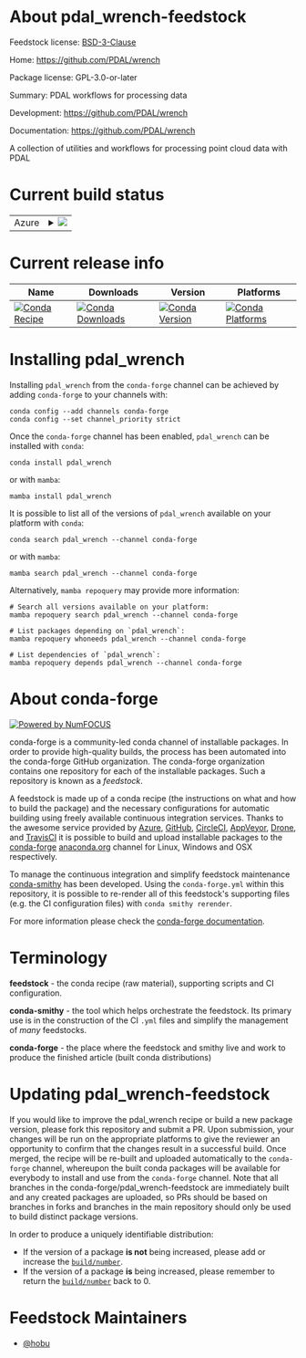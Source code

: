 About pdal_wrench-feedstock
===========================

Feedstock license: [BSD-3-Clause](https://github.com/conda-forge/pdal_wrench-feedstock/blob/main/LICENSE.txt)

Home: https://github.com/PDAL/wrench

Package license: GPL-3.0-or-later

Summary: PDAL workflows for processing data

Development: https://github.com/PDAL/wrench

Documentation: https://github.com/PDAL/wrench

A collection of utilities and workflows for processing point cloud
data with PDAL


Current build status
====================


<table>
    
  <tr>
    <td>Azure</td>
    <td>
      <details>
        <summary>
          <a href="https://dev.azure.com/conda-forge/feedstock-builds/_build/latest?definitionId=20953&branchName=main">
            <img src="https://dev.azure.com/conda-forge/feedstock-builds/_apis/build/status/pdal_wrench-feedstock?branchName=main">
          </a>
        </summary>
        <table>
          <thead><tr><th>Variant</th><th>Status</th></tr></thead>
          <tbody><tr>
              <td>linux_64</td>
              <td>
                <a href="https://dev.azure.com/conda-forge/feedstock-builds/_build/latest?definitionId=20953&branchName=main">
                  <img src="https://dev.azure.com/conda-forge/feedstock-builds/_apis/build/status/pdal_wrench-feedstock?branchName=main&jobName=linux&configuration=linux%20linux_64_" alt="variant">
                </a>
              </td>
            </tr><tr>
              <td>osx_64</td>
              <td>
                <a href="https://dev.azure.com/conda-forge/feedstock-builds/_build/latest?definitionId=20953&branchName=main">
                  <img src="https://dev.azure.com/conda-forge/feedstock-builds/_apis/build/status/pdal_wrench-feedstock?branchName=main&jobName=osx&configuration=osx%20osx_64_" alt="variant">
                </a>
              </td>
            </tr><tr>
              <td>win_64</td>
              <td>
                <a href="https://dev.azure.com/conda-forge/feedstock-builds/_build/latest?definitionId=20953&branchName=main">
                  <img src="https://dev.azure.com/conda-forge/feedstock-builds/_apis/build/status/pdal_wrench-feedstock?branchName=main&jobName=win&configuration=win%20win_64_" alt="variant">
                </a>
              </td>
            </tr>
          </tbody>
        </table>
      </details>
    </td>
  </tr>
</table>

Current release info
====================

| Name | Downloads | Version | Platforms |
| --- | --- | --- | --- |
| [![Conda Recipe](https://img.shields.io/badge/recipe-pdal_wrench-green.svg)](https://anaconda.org/conda-forge/pdal_wrench) | [![Conda Downloads](https://img.shields.io/conda/dn/conda-forge/pdal_wrench.svg)](https://anaconda.org/conda-forge/pdal_wrench) | [![Conda Version](https://img.shields.io/conda/vn/conda-forge/pdal_wrench.svg)](https://anaconda.org/conda-forge/pdal_wrench) | [![Conda Platforms](https://img.shields.io/conda/pn/conda-forge/pdal_wrench.svg)](https://anaconda.org/conda-forge/pdal_wrench) |

Installing pdal_wrench
======================

Installing `pdal_wrench` from the `conda-forge` channel can be achieved by adding `conda-forge` to your channels with:

```
conda config --add channels conda-forge
conda config --set channel_priority strict
```

Once the `conda-forge` channel has been enabled, `pdal_wrench` can be installed with `conda`:

```
conda install pdal_wrench
```

or with `mamba`:

```
mamba install pdal_wrench
```

It is possible to list all of the versions of `pdal_wrench` available on your platform with `conda`:

```
conda search pdal_wrench --channel conda-forge
```

or with `mamba`:

```
mamba search pdal_wrench --channel conda-forge
```

Alternatively, `mamba repoquery` may provide more information:

```
# Search all versions available on your platform:
mamba repoquery search pdal_wrench --channel conda-forge

# List packages depending on `pdal_wrench`:
mamba repoquery whoneeds pdal_wrench --channel conda-forge

# List dependencies of `pdal_wrench`:
mamba repoquery depends pdal_wrench --channel conda-forge
```


About conda-forge
=================

[![Powered by
NumFOCUS](https://img.shields.io/badge/powered%20by-NumFOCUS-orange.svg?style=flat&colorA=E1523D&colorB=007D8A)](https://numfocus.org)

conda-forge is a community-led conda channel of installable packages.
In order to provide high-quality builds, the process has been automated into the
conda-forge GitHub organization. The conda-forge organization contains one repository
for each of the installable packages. Such a repository is known as a *feedstock*.

A feedstock is made up of a conda recipe (the instructions on what and how to build
the package) and the necessary configurations for automatic building using freely
available continuous integration services. Thanks to the awesome service provided by
[Azure](https://azure.microsoft.com/en-us/services/devops/), [GitHub](https://github.com/),
[CircleCI](https://circleci.com/), [AppVeyor](https://www.appveyor.com/),
[Drone](https://cloud.drone.io/welcome), and [TravisCI](https://travis-ci.com/)
it is possible to build and upload installable packages to the
[conda-forge](https://anaconda.org/conda-forge) [anaconda.org](https://anaconda.org/)
channel for Linux, Windows and OSX respectively.

To manage the continuous integration and simplify feedstock maintenance
[conda-smithy](https://github.com/conda-forge/conda-smithy) has been developed.
Using the ``conda-forge.yml`` within this repository, it is possible to re-render all of
this feedstock's supporting files (e.g. the CI configuration files) with ``conda smithy rerender``.

For more information please check the [conda-forge documentation](https://conda-forge.org/docs/).

Terminology
===========

**feedstock** - the conda recipe (raw material), supporting scripts and CI configuration.

**conda-smithy** - the tool which helps orchestrate the feedstock.
                   Its primary use is in the construction of the CI ``.yml`` files
                   and simplify the management of *many* feedstocks.

**conda-forge** - the place where the feedstock and smithy live and work to
                  produce the finished article (built conda distributions)


Updating pdal_wrench-feedstock
==============================

If you would like to improve the pdal_wrench recipe or build a new
package version, please fork this repository and submit a PR. Upon submission,
your changes will be run on the appropriate platforms to give the reviewer an
opportunity to confirm that the changes result in a successful build. Once
merged, the recipe will be re-built and uploaded automatically to the
`conda-forge` channel, whereupon the built conda packages will be available for
everybody to install and use from the `conda-forge` channel.
Note that all branches in the conda-forge/pdal_wrench-feedstock are
immediately built and any created packages are uploaded, so PRs should be based
on branches in forks and branches in the main repository should only be used to
build distinct package versions.

In order to produce a uniquely identifiable distribution:
 * If the version of a package **is not** being increased, please add or increase
   the [``build/number``](https://docs.conda.io/projects/conda-build/en/latest/resources/define-metadata.html#build-number-and-string).
 * If the version of a package **is** being increased, please remember to return
   the [``build/number``](https://docs.conda.io/projects/conda-build/en/latest/resources/define-metadata.html#build-number-and-string)
   back to 0.

Feedstock Maintainers
=====================

* [@hobu](https://github.com/hobu/)

